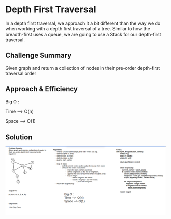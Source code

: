 # Depth First Traversal

In a depth first traversal, we approach it a bit different than the way we do when working with a depth first traversal of a tree. Similar to how the breadth-first uses a queue, we are going to use a Stack for our depth-first traversal.

## Challenge Summary

Given graph and return a collection of nodes in their pre-order depth-first traversal order

## Approach & Efficiency

Big O :

Time -->  O(n)

Space --> O(1)

## Solution

![Graph Breadth First](graph-depth-first.png)
